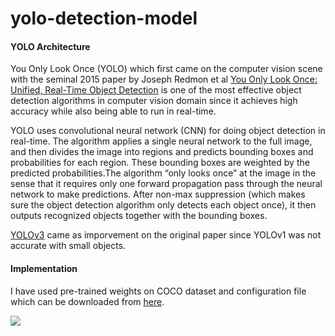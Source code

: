 # yolo-detection-model

#### YOLO Architecture
You Only Look Once (YOLO) which first came on the computer vision scene with the seminal 2015 paper by Joseph Redmon et al [You Only Look Once: Unified, Real-Time Object Detection](https://arxiv.org/abs/1506.02640) is one of the most effective object detection algorithms in computer vision domain since it achieves high accuracy while also being able to run in real-time.

YOLO uses convolutional neural network (CNN) for doing object detection in real-time. The algorithm applies a single neural network to the full image, and then divides the image into regions and predicts bounding boxes and probabilities for each region. These bounding boxes are weighted by the predicted probabilities.The algorithm “only looks once” at the image in the sense that it requires only one forward propagation pass through the neural network to make predictions. After non-max suppression (which makes sure the object detection algorithm only detects each object once), it then outputs recognized objects together with the bounding boxes.

[YOLOv3](https://arxiv.org/abs/1804.02767v1) came as imporvement on the original paper since YOLOv1 was not accurate with small objects. 

#### Implementation
I have used pre-trained weights on COCO dataset and configuration file which can be downloaded from [here](https://pjreddie.com/darknet/yolo/).

![](v1.gif)

